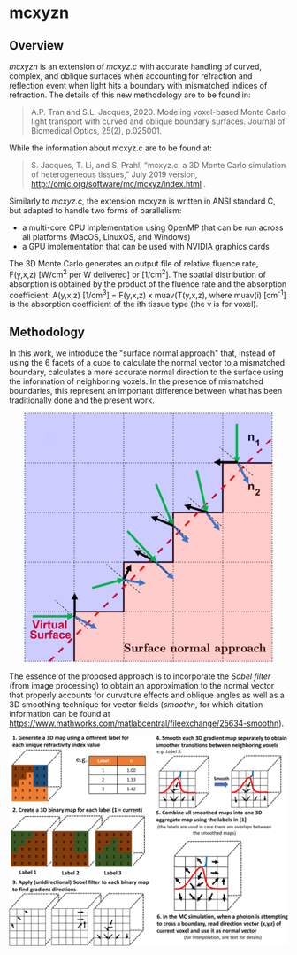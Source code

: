 # mcxyzn 
## Overview
*mcxyzn* is an extension of *mcxyz.c* with accurate handling of curved, complex, and oblique surfaces when accounting for refraction and reflection event when light hits a boundary with mismatched indices of refraction. The details of this new methodology are to be found in:
> A.P. Tran and S.L. Jacques, 2020. Modeling voxel-based Monte Carlo light transport with curved and oblique boundary surfaces. Journal of Biomedical Optics, 25(2), p.025001.

While the information about mcxyz.c are to be found at:
> S. Jacques, T. Li, and S. Prahl, “mcxyz.c, a 3D Monte Carlo simulation of heterogeneous
tissues,” July 2019 version, http://omlc.org/software/mc/mcxyz/index.html .

Similarly to *mcxyz.c*, the extension mcxyzn is written in ANSI standard C, but adapted to handle two forms of parallelism:
* a multi-core CPU implementation using OpenMP that can be run across all platforms (MacOS, LinuxOS, and Windows)
* a GPU implementation that can be used with NVIDIA graphics cards

The 3D Monte Carlo generates an output file of relative fluence rate, F(y,x,z) [W/cm<sup>2</sup> per W delivered] or [1/cm<sup>2</sup>]. The spatial distribution of absorption is obtained by the product of the fluence rate and the absorption coefficient: A(y,x,z) [1/cm<sup>3</sup>] = F(y,x,z) x muav(T(y,x,z), where muav(i) [cm<sup>-1</sup>] is the absorption coefficient of the ith tissue type (the v is for voxel).

## Methodology
In this work, we introduce the "surface normal approach" that, instead of using the 6 facets of a cube to calculate the normal vector to a mismatched boundary, calculates a more accurate normal direction to the surface using the information of neighboring voxels. In the presence of mismatched boundaries, this represent an important difference between what has been traditionally done and the present work.
<p align="center">
<img src="images/figure_1.png" width="450">
</p>

The essence of the proposed approach is to incorporate the *Sobel filter* (from image processing) to obtain an approximation to the normal vector that properly accounts for curvature effects and oblique angles as well as a 3D smoothing technique for vector fields (*smoothn*, for which citation information can be found at https://www.mathworks.com/matlabcentral/fileexchange/25634-smoothn). 

<p align="center">
<img src="images/figure_2.png" width="750">
</p>